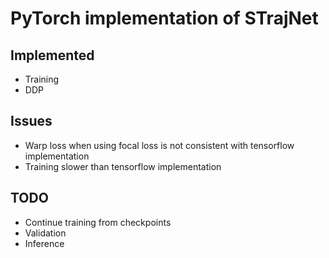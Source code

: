 # PyTorch implementation of STrajNet

## Implemented
- Training
- DDP

## Issues
- Warp loss when using focal loss is not consistent with tensorflow implementation
- Training slower than tensorflow implementation

## TODO
- Continue training from checkpoints
- Validation
- Inference
